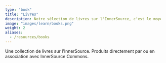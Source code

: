 ```yaml
---
type: "book"
title: "Livres"
description: Notre sélection de livres sur l'InnerSource, c'est le moyen idéal de se familiariser avec les concepts de l'InnerSource.
image: "images/learn/books.png"
weight: 2
aliases:
  - /resources/books
---
```


Une collection de livres sur l'InnerSource. Produits directement par ou en association avec InnerSource Commons.
